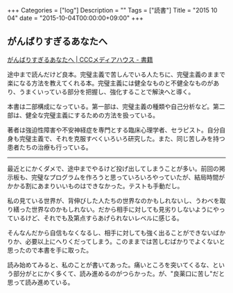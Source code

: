 +++
Categories = ["log"]
Description = ""
Tags = ["読書"]
Title = "2015 10 04"
date = "2015-10-04T00:00:00+09:00"
+++

## がんばりすぎるあなたへ
[がんばりすぎるあなたへ | CCCメディアハウス - 書籍](http://books.cccmh.co.jp/list/detail/1227/)

途中まで読んだけど良本。完璧主義で苦しんでいる人たちに、完璧主義のままで楽になる方法を教えてくれる本。完璧主義には健全なものと不健全なものがあり、うまくいっている部分を把握し、強化することで解決へと導く。

本書は二部構成になっている。第一部は、完璧主義の種類や自己分析など。第二部は、健全な完璧主義にするための方法を扱っている。

著者は強迫性障害や不安神経症を専門とする臨床心理学者、セラピスト。自分自身も完璧主義で、それを克服すべくいろいろ研究した。また、同じ苦しみを持つ患者たちの治療も行っている。

----

最近とにかくダメで、途中までやるけど投げ出してしまうことが多い。前回の掲示板も、完璧なプログラムを作ろうと思っていろいろやっていたが、結局時間がかかる割にあまりいいものはできなかった。テストも手動だし。

私の見ている世界が、背伸びした人たちの世界なのかもしれないし、うわべを取り繕った世界なのかもしれない。だから相手に対しても見劣りしないようにやっているけど、それでも及第点すらあげられないレベルに感じる。

そんなんだから自信もなくなるし、相手に対しても強く出ることができないばかりか、必要以上にへりくだってしまう。このままでは苦しむばかりでよくないと思ったので本書を手に取った。

読み始めてみると、私のことが書いてあった。痛いところを突いてくるな、という部分がとにかく多くて、読み進めるのがつらかった。が、"良薬口に苦し"だと思って読み進めている。